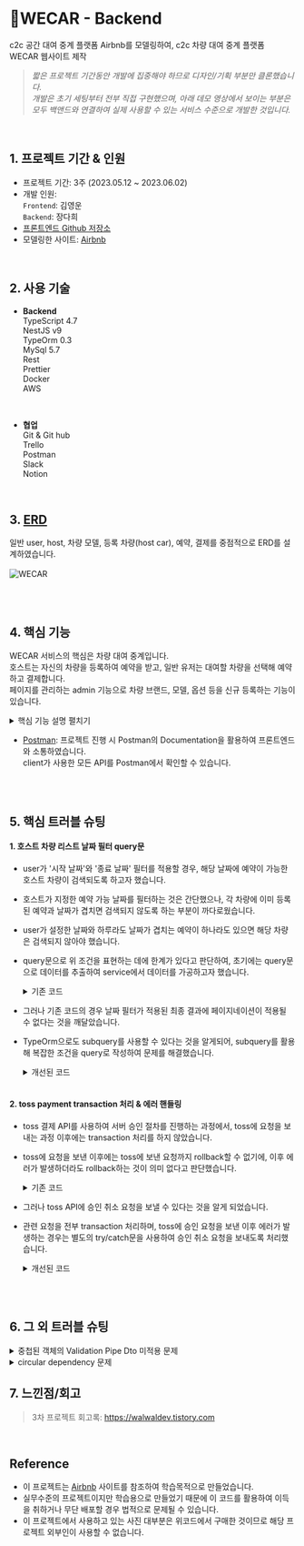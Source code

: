 # 📍WECAR - Backend

c2c 공간 대여 중계 플랫폼 Airbnb를 모델링하여, c2c 차량 대여 중계 플랫폼 WECAR 웹사이트 제작<br>

> *짧은 프로젝트 기간동안 개발에 집중해야 하므로 디자인/기획 부분만 클론했습니다.<br>
개발은 초기 세팅부터 전부 직접 구현했으며, 아래 데모 영상에서 보이는 부분은 모두 백앤드와 연결하여 실제 사용할 수 있는 서비스 수준으로 개발한 것입니다.*
<br>

## 1. 프로젝트 기간 & 인원
* 프로젝트 기간: 3주 (2023.05.12 ~ 2023.06.02)   
* 개발 인원:  
  `Frontend`: 김영운 <br>
  `Backend`: 장다희 <br>
* [프론트엔드 Github 저장소](https://github.com/KIMYOUNGWOON/44-3rd-wecar.git)
* 모델링한 사이트: [Airbnb](https://www.airbnb.co.kr/)
<br>

## 2. 사용 기술

* **Backend** <br>
TypeScript 4.7 <br>
NestJS v9<br>
TypeOrm 0.3<br>
MySql 5.7<br>
Rest <br>
Prettier <br>
Docker <br>
AWS <br>
<br>

* **협업** <br>
Git & Git hub <br>
Trello <br>
Postman <br>
Slack <br>
Notion <br>
<br>


 ## 3. [ERD](https://dbdiagram.io/d/645ca847dca9fb07c4e4dd14)
 일반 user, host, 차량 모델, 등록 차량(host car), 예약, 결제를 중점적으로 ERD를 설계하였습니다. <br><br>
 ![WECAR](https://github.com/walwald/WECAR/assets/120387100/5bddd524-366a-4fc4-9a58-f32210aec9be)

<br>
<br>
 
 ## 4. 핵심 기능
  WECAR 서비스의 핵심은 차량 대여 중계입니다.<br>
  호스트는 자신의 차량을 등록하여 예약을 받고, 일반 유저는 대여할 차량을 선택해 예약하고 결제합니다.<br>
  페이지를 관리하는 admin 기능으로 차량 브랜드, 모델, 옵션 등을 신규 등록하는 기능이 있습니다. <br>
    
<details>
<summary>핵심 기능 설명 펼치기</summary>
<div markdown="1">

  <br>   
  
  **1. 회원가입/로그인**
  - 일반 유저와 호스트를 구별하여 회원가입/로그인 되도록 구현했습니다.
  - 사용자 정보에 있어 공통된 property는 BaseUser로 작성하여 호스트와 일반 유저가 extends 하도록 했습니다. 📌[코드 확인](https://github.com/walwald/WECAR/blob/61706973829c77ffc0211e8d130e1977f282bbb9/src/users/entities/base-user.entity.ts#L5)
  - 비밀번호 암호화, 로그인 시 비밀번호 확인과 같은 기본적인 기능을 BaseUser의 메서드로 작성하여, 추후 다른 유형의 유저가 추가되더라도 코드의 중복 없이 사용가능하도록 하였습니다. 📌[코드 확인](https://github.com/walwald/WECAR/blob/61706973829c77ffc0211e8d130e1977f282bbb9/src/users/entities/base-user.entity.ts#L33)<br><br>

  **2. 로그인 history 기록** 📌[user](https://github.com/walwald/WECAR/blob/79f83c50a39af7d885bf06ae04bf1094630031d7/src/users/users.service.ts#L67), [host](https://github.com/walwald/WECAR/blob/79f83c50a39af7d885bf06ae04bf1094630031d7/src/hosts/hosts.service.ts#L72) 코드 확인
  - 보안 강화 측면에서 일반 유저와 호스트가 로그인 할 때마다 ip, agent, 시간이 기록되어 history를 남기도록 했습니다.<br><br>

  **3. Token Refresh** 📌[user](https://github.com/walwald/WECAR/blob/d9c8c0d7b349d3e5714ac3eec7b5f3841697f15d/src/users/users.service.ts#L77), [host](https://github.com/walwald/WECAR/blob/d9c8c0d7b349d3e5714ac3eec7b5f3841697f15d/src/hosts/hosts.service.ts#L83) 코드 확인
  - 보안 강화를 위하여 access token의 만료시간을 상대적으로 짧게 설정하여 access token 만료 시 refresh token으로 인증하여 새 token을 발급받도록 구현했습니다.<br><br>

  **4. 차량/옵션 등록** 📌[모델 등록](https://github.com/walwald/WECAR/blob/79f83c50a39af7d885bf06ae04bf1094630031d7/src/cars/cars.service.ts#L48), [옵션 등록](https://github.com/walwald/WECAR/blob/79f83c50a39af7d885bf06ae04bf1094630031d7/src/cars/cars.service.ts#L134) 코드 확인
  - WECAR의 페이지 관리자가 사용하는 차량 모델 신규 등록, 차량 옵션 선택지 등록 기능을 구현했습니다.<br><br>

  **5. 호스트 차량 등록** 📌[코드 확인](https://github.com/walwald/WECAR/blob/79f83c50a39af7d885bf06ae04bf1094630031d7/src/cars/cars.service.ts#L176)
  - 호스트가 차량을 등록하는 API로, nested Dto를 활용하여 필수 정보가 모두 입력되어야 차량이 등록되도록 했습니다. 📌[코드 확인](https://github.com/walwald/WECAR/blob/79f83c50a39af7d885bf06ae04bf1094630031d7/src/cars/dto/car-register.dto.ts#L6)
  - 차량 등록 과정에서 사진 파일 업데이트는 AWS의 S3를 활용하여, 서버에서 signed url을 생성하여 client에게 보내 client가 해당 url로 파일을 업로드하는 방식을 택했습니다.📌[코드 확인](https://github.com/walwald/WECAR/blob/79f83c50a39af7d885bf06ae04bf1094630031d7/src/utils/aws.service.ts#L15)
  - 파일 업로드를 마치면 client가 파일 업로드가 완료된 url을 해당 차량 정보와 함께 차량 등록시 body로 전송하도록 하였습니다.<br><br>
  
  **6. 호스트 차량 리스트 (필터/검색)** 📌[코드 확인](https://github.com/walwald/WECAR/blob/79f83c50a39af7d885bf06ae04bf1094630031d7/src/cars/cars.service.ts#L241)
  - 예약 가능한 host car 리스트를 제공하는 API로, query parameter를 통해 필터 조건과 pagenation을 위한 page number를 전달 받습니다.
  - 적용될 수 있는 필터에는 '주소', '예약 시작 날짜와 종료 날짜', '최소 탑승 인원', '브랜드', '배기량', '차량 유형', '연료 유형', '일일 최소 대여료', '일일 최대 대여료', '탑승 정원', '차량 옵션'이 있으며, 모두 동시에 적용 가능합니다.
  - pagenation을 별도의 함수로 작성하여 관리가 쉽고 재사용될 수 있도록 하였습니다. 📌[코드 확인](https://github.com/walwald/WECAR/blob/79f83c50a39af7d885bf06ae04bf1094630031d7/src/utils/utils.service.ts#L38)
  - 필터 적용 조건에 따른 데이터의 개수를 total count로 전달하여 client 측 pagenation이 용이하게 하였습니다.<br><br>
  
  **7. 호스트 차량 상세 정보** 📌[코드 확인](https://github.com/walwald/WECAR/blob/79f83c50a39af7d885bf06ae04bf1094630031d7/src/cars/cars.service.ts#L369)
  - 호스트 차량의 상세 정보를 조회하는 기능입니다.
  - 해당 차량의 예약 내역 날짜도 함께 전달하여, client가 이미 예약된 날짜를 예약 불가능한 것으로 표시하고, 예약 가능한 날짜를 user에게 보여줄 수 있도록 하였습니다.<br><br>
  
  **9. 예약** 📌[코드 확인](https://github.com/walwald/WECAR/blob/d9c8c0d7b349d3e5714ac3eec7b5f3841697f15d/src/bookings/bookings.service.ts#L39)
  - user가 예약을 생성하는 기능으로, 해당 호스트 차량의 기존 예약과 날짜가 겹칠 경우 에러를 반환하여 동일한 날짜에 중복으로 예약되지 않도록 예외처리 하였습니다.
  - client 측에서 계산한 수수료를 body로 전달 받으나, 서버에서 계산한 수수료 값이 다를 경우 에러를 반환합니다. 수수료율이 변경 되었을 때 시간차로 인해 변경된 수수료율이 반영되지 못하고 요청이 넘어오는 상황을 고려하였습니다.<br><br>
  
  **10. 결제**<br>
  - **10.1 결제 생성** 📌[코드 확인](https://github.com/walwald/WECAR/blob/d9c8c0d7b349d3e5714ac3eec7b5f3841697f15d/src/payments/payments.service.ts#L42)
    - 예약 uuid와 결제 수단을 body로 전달 받아 결제 내역을 생성하는 기능으로, 유효하지 않은 예약 uuid인 경우 에러를 반환합니다.
    - 해당 예약 건에 대해 이미 결제 내역이 생성된 경우 해당 결제 내역을 반환합니다.
    - 생성 시 결제 상태는 '결제 대기'입니다.<br><br>
  - **10.2 Toss 결제 승인 및 결제 완료** 📌[코드 확인](https://github.com/walwald/WECAR/blob/d9c8c0d7b349d3e5714ac3eec7b5f3841697f15d/src/payments/payments.service.ts#L71)
    - Toss 결제 API를 사용하였습니다.
    - client 측에서 toss 결제 API를 사용하여 1차적으로 결제를 완료하면, 서버에서 secret key를 사용하여 결제 승인 요청을 toss측에 요청하여 결제를 마무리합니다.
    - 결제 완료와 함께 예약 상태를 '예약 완료', 결제 상태롤 '결제 완료'로 업데이트 합니다.
    - toss로부터 응답받은 데이터는 필요한 정보만 데이터베이스에 저장합니다.
    - 모든 과정은 transaction 처리하여 에러 발생 시 rollback 되도록 하였고, toss 승인 요청 이후 에러가 발생할 경우 승인 취소 요청을 보내도록 하였습니다.<br><br>

    
  **11. 호스트 차량/예약 상태 업데이트 scheduler** 📌[코드 확인](https://github.com/walwald/WECAR/blob/6acfc21ad484b14f493bedc7da852b57fceb3a4e/src/utils/scheduler.service.ts#L11)
  - 호스트 차량의 예약 가능 날짜와, 대여 예약 날짜에 따라 상태가 업데이트되는 scheduler 기능을 구현했습니다.
  - 호스트 차량의 예약 가능 기간 중 마짐막 날이 지나면 상태가 대여 불가인 'false'로 업데이트됩니다.
  - 대여 종료일이 지나면 예약 상태가 '반납 대기'로 업데이트됩니다.
  <br><br>
  
  **12. 예약/결제 log 기록 subscriber** 📌[예약](https://github.com/walwald/WECAR/blob/6acfc21ad484b14f493bedc7da852b57fceb3a4e/src/bookings/booking.subscriber.ts#L8), [결제](https://github.com/walwald/WECAR/blob/6acfc21ad484b14f493bedc7da852b57fceb3a4e/src/payments/payment.subscriber.ts#L8) 코드 확인
  - 예약 또는 결제의 상태가 업데이트될 때마다 id, 상태, 시간에 대한 log를 남기는 subscrbier 기능을 구현했습니다.
  <br>
  
  ---
  
  <br>
</div>
</details>
  
  - [Postman](https://documenter.getpostman.com/view/26388948/2s93eeQUpz): 프로젝트 진행 시 Postman의 Documentation을 활용하여 프론트엔드와 소통하였습니다. <br>
 client가 사용한 모든 API를 Postman에서 확인할 수 있습니다.<br><br>
<br>

 ## 5. 핵심 트러블 슈팅
 #### 1. 호스트 차량 리스트 날짜 필터 query문
  - user가 '시작 날짜'와 '종료 날짜' 필터를 적용할 경우, 해당 날짜에 예약이 가능한 호스트 차량이 검색되도록 하고자 했습니다.
  - 호스트가 지정한 예약 가능 날짜를 필터하는 것은 간단했으나, 각 차량에 이미 등록된 예약과 날짜가 겹치면 검색되지 않도록 하는 부분이 까다로웠습니다. 
  - user가 설정한 날짜와 하루라도 날짜가 겹치는 예약이 하나라도 있으면 해당 차량은 검색되지 않아야 했습니다.
  - query문으로 위 조건을 표현하는 데에 한계가 있다고 판단하여, 초기에는 query문으로 데이터를 추출하여 service에서 데이터를 가공하고자 했습니다.

      <details>
      <summary>기존 코드</summary>
      <div markdown="1">

        ```TypeScript
         //src/cars/cars.service.ts

         async getHostCars(filter: CarFilterDto): Promise<HostCar[]> {
          const limitNumber = 12;
          const skip = filter.page ? (filter.page - 1) * limitNumber : 0;

          if (!filter.startDate !== !filter.endDate)
            throw new BadRequestException('One of Start date or End date is Missnig');

          const query = this.hostCarRepository
            .createQueryBuilder('hostCar')
            .leftJoinAndSelect('hostCar.carModel', 'carModel')
            .leftJoinAndSelect('hostCar.fuelType', 'fuelType')
            .leftJoinAndSelect('hostCar.options', 'option')
            .leftJoinAndSelect('hostCar.bookings', 'booking')
            .leftJoinAndSelect('hostCar.files', 'file')
            .leftJoinAndSelect('carModel.brand', 'brand')
            .leftJoinAndSelect('carModel.engineSize', 'engineSize')
            .leftJoinAndSelect('carModel.carType', 'carType')
            .where('hostCar.status = true')
            .take(limitNumber)
            .skip(skip)
            .select([
              'hostCar.id',
              'hostCar.pricePerDay',
              'hostCar.address',
              'hostCar.startDate',
              'hostCar.endDate',
              'carModel.name',
              'brand.name',
              'file.url',
              'booking',
            ]);

            //다른 조건 관련 코드 생략

            if (filter.startDate && filter.endDate) {
            query
              .andWhere(
                'DATE_FORMAT(hostCar.startDate, "%Y-%m-%d") <= :startDate 
                 AND DATE_FORMAT(hostCar.endDate, "%Y-%m-%d") >= :startDate',
                { startDate: `${filter.startDate}` },
              )
              .andWhere(
                'DATE_FORMAT(hostCar.endDate, "%Y-%m-%d") >= :endDate 
                 AND DATE_FORMAT(hostCar.startDate, "%Y-%m-%d") <= :endDate',
                  { endDate: `${filter.endDate}` },
                );
            }

            let filteredCars = await query.getMany();

            if (filter.startDate && filter.endDate) {
              filteredCars = filteredCars.filter((car) => {
                let result = true;
                car.bookings.forEach((booking) => {
                  const bookingStartDate = new Date(booking.startDate);
                  const bookingEndDate = new Date(booking.endDate);

                  const correctedBookingStartDate = new Date(
                    bookingStartDate.getTime() + 24 * 60 * 60 * 1000,
                  );
                  const correctedBookingEndDate = new Date(
                    bookingEndDate.getTime() + 24 * 60 * 60 * 1000,
                  );
                  const filterStartDate = new Date(filter.startDate);
                  const filterEndDate = new Date(filter.endDate);

                  result =
                    result &&
                    (correctedBookingEndDate < filterStartDate ||
                      correctedBookingStartDate > filterEndDate);
                  return result;
                });
                return result;
              });
            }
            return Promise.all(filteredCars);
          }
        ```

      </div>
      </details>
                   
             
- 그러나 기존 코드의 경우 날짜 필터가 적용된 최종 결과에 페이지네이션이 적용될 수 없다는 것을 깨달았습니다. 
- TypeOrm으로도 subquery를 사용할 수 있다는 것을 알게되어, subquery를 활용해 복잡한 조건을 query로 작성하여 문제를 해결했습니다. <br> 

    <details>
    <summary>개선된 코드</summary>
    <div markdown="1">
                   
     ```TypeScript            
       //src/cars/cars.service.ts

       async getHostCars(filter: CarFilterDto): Promise<FilteredList> {
        if (!filter.startDate !== !filter.endDate)
          throw new BadRequestException('One of Start date or End date is Missnig');

        const query = this.hostCarRepository
          .createQueryBuilder('hostCar')
          .leftJoinAndSelect('hostCar.carModel', 'carModel')
          .leftJoinAndSelect('hostCar.fuelType', 'fuelType')
          .leftJoinAndSelect('hostCar.options', 'option')
          .leftJoinAndSelect('hostCar.bookings', 'booking')
          .leftJoinAndSelect('hostCar.files', 'file')
          .leftJoinAndSelect('carModel.brand', 'brand')
          .leftJoinAndSelect('carModel.engineSize', 'engineSize')
          .leftJoinAndSelect('carModel.carType', 'carType')
          .where('hostCar.status = true')
          .orderBy('hostCar.id', 'DESC')
          .groupBy('hostCar.id')
          .select([
            'hostCar.id',
            'hostCar.pricePerDay',
            'hostCar.address',
            'hostCar.startDate',
            'hostCar.endDate',
            'carModel.name',
            'brand.name',
            'file.url',
            'booking',
          ]);  

        //다른 조건 관련 코드 생략

        if (filter.startDate && filter.endDate) {
          query
            .andWhere(
              'DATE_FORMAT(hostCar.startDate, "%Y-%m-%d") <= :startDate AND DATE_FORMAT(hostCar.endDate, "%Y-%m-%d") >= :startDate',
              { startDate: `${filter.startDate}` },
            )
            .andWhere(
              'DATE_FORMAT(hostCar.endDate, "%Y-%m-%d") >= :endDate AND DATE_FORMAT(hostCar.startDate, "%Y-%m-%d") <= :endDate',
              { endDate: `${filter.endDate}` },
            )
            .leftJoin(
              (subQuery) =>
                subQuery
                  .select('*')
                  .from('bookings', 'booking')
                  .where('!(start_date > :endDate or end_date < :startDate)', {
                    startDate: filter.startDate,
                    endDate: filter.endDate,
                  }),
              'booking_query',
              'hostCar.id = booking_query.hostCarId',
            )
            .having('count(booking_query.id) < 1');
        }           

        const allFilteredCars = await query.getMany();

        const totalCount = allFilteredCars.length;

        await this.utilsService.pagenation(query, filter.page);

        const pageantedCars = await query.getMany();

        pageantedCars.forEach((car) => {
          car.startDate = this.utilsService.makeKrDate(car.startDate);
          car.endDate = this.utilsService.makeKrDate(car.endDate);
        });

        return { totalCount, hostCars: pageantedCars };
      }
     ```

    </div>
    </details>

  <br>
  
 #### 2. toss payment transaction 처리 & 에러 핸들링
 - toss 결제 API를 사용하여 서버 승인 절차를 진행하는 과정에서, toss에 요청을 보내는 과정 이후에는 transaction 처리를 하지 않았습니다.
 - toss에 요청을 보낸 이후에는 toss에 보낸 요청까지 rollback할 수 없기에, 이후 에러가 발생하더라도 rollback하는 것이 의미 없다고 판단했습니다. 
 
    <details>
    <summary>기존 코드</summary>
    <div markdown="1"> 

     ```TypeScript
     //src/payments/payments.service.ts
     async completeTossPayment(tossKey: TossKeyDto) {
        let response;
        let payment;
        await this.entityManager.transaction(async (entityManager) => {
          payment = await this.paymentRepository.findOneBy({
            booking: { uuid: tossKey.orderId },
          });

          if (!payment) throw new NotFoundException('Create Payment First');
      
          const paymentStatus = await this.getPaymentStatus('SUCCESS');
          await entityManager.update(
            Payment,
            { booking: { uuid: tossKey.orderId } },
            { id: payment.id, status: paymentStatus },
          );
      
          const bookingStatus = await this.bookingsService.getBookingStatus(
            'BOOKED',
          );
      
          await entityManager.update(
            Booking,
            { uuid: tossKey.orderId },
            { uuid: tossKey.orderId, status: bookingStatus },
          );

          const encodedKey = Buffer.from(
            `${this.config.get('TOSS_KEY')}:`,
          ).toString('base64');

          const options = {
            method: 'POST',
            url: `${this.config.get('TOSS_URL')}`,
            headers: {
              'Content-Type': 'application/json',
              Authorization: `Basic ${encodedKey}`,
            },
            data: {
              paymentKey: tossKey.paymentKey,
              amount: tossKey.amount,
              orderId: tossKey.orderId,
            },
          };
          try {
            response = await firstValueFrom(this.httpService.request(options));
          } catch (error) {
            console.error(error);
            throw new ServiceUnavailableException('Toss Connection Error');
          }
        });

        if (!response.data)
          throw new ServiceUnavailableException('Toss Info Response Error');

        const tossInfoEntry = this.tossInfoRepository.create({
          status: response.data.status,
          currency: response.data.currency,
          requestedAt: response.data.requestedAt,
          approvedAt: response.data.approvedAt,
          totalAmount: response.data.totalAmount,
          vat: response.data.vat,
          method: response.data.method,
          payment: payment,
        });

        return this.tossInfoRepository.save(tossInfoEntry);
      }
    }
    ```

  </div>
  </details>
   
        
 - 그러나 toss API에 승인 취소 요청을 보낼 수 있다는 것을 알게 되었습니다.
 - 관련 요청을 전부 transaction 처리하며, toss에 승인 요청을 보낸 이후 에러가 발생하는 경우는 별도의 try/catch문을 사용하여 승인 취소 요청을 보내도록 처리했습니다.
        
        
    <details>
    <summary>개선된 코드</summary>
    <div markdown="1">   
    
      ```TypeScript
      //src/payments/payments.service.ts
      async completeTossPayment(tossKey: TossKeyDto) {
        await this.entityManager.transaction(async (entityManager) => {
          const payment = await this.paymentRepository.findOneBy({
            booking: { uuid: tossKey.orderId },
          });

          if (!payment) throw new NotFoundException('Create Payment First');

          const paymentStatus = await this.getPaymentStatus('SUCCESS');
          await entityManager.update(
            Payment,
            { booking: { uuid: tossKey.orderId } },
            { id: payment.id, status: paymentStatus },
          );

          const bookingStatus = await this.bookingsService.getBookingStatus(
            'BOOKED',
          );

          await entityManager.update(
            Booking,
            { uuid: tossKey.orderId },
            { uuid: tossKey.orderId, status: bookingStatus },
          );

          const encodedKey = Buffer.from(
            `${this.config.get('TOSS_KEY')}:`,
          ).toString('base64');

          const options = {
            method: 'POST',
            url: `${this.config.get('TOSS_URL')}`,
            headers: {
              'Content-Type': 'application/json',
              Authorization: `Basic ${encodedKey}`,
            },
            data: {
              paymentKey: tossKey.paymentKey,
              amount: tossKey.amount,
              orderId: tossKey.orderId,
            },
          };

          const response = await lastValueFrom(this.httpService.request(options));

          if (!response.data) {
            throw new ServiceUnavailableException('Toss Info Connection Error');
          }

          try {
            const tossInfoEntry = entityManager.create(TossInfo, {
              status: response.data.status,
              currency: response.data.currency,
              requestedAt: response.data.requestedAt,
              approvedAt: response.data.approvedAt,
              totalAmount: response.data.totalAmount,
              vat: response.data.vat,
              method: response.data.method,
              payment: payment,
            });

            return entityManager.save(TossInfo, tossInfoEntry);
          } catch (err) {
            const options = {
              method: 'POST',
              url: `${this.config.get('TOSS_CANCEL_URL')}/${
                tossKey.paymentKey
              }/cancel`,
              headers: {
                'Content-Type': 'application/json',
                Authorization: `Basic ${encodedKey}`,
              },
              data: {
                cancelReason: '서버 에러',
              },
            };

            await lastValueFrom(this.httpService.request(options));
            throw new InternalServerErrorException('DataBase Error');
          }
        });
      }
      ```
      
    </div>
    </details>  
 
 <br><br>
        
 ## 6. 그 외 트러블 슈팅
  <details>
  <summary>중첩된 객체의 Validation Pipe Dto 미적용 문제</summary>
  <div markdown="1">         
    - 차량 등록 과정에서 요청 body를 validate하는 Dto를 작성하였습니다.
    - 객체의 value를 또 다른 객체로 요구하고 Type을 지정하였는데 객체 내 객체에 대해서는 validation이 적용되지 않았습니다.
    - 검색을 통해 이러한 경우 @ValidateNest()와 @Type() 데코레이터를 사용해야 한다는 것을 알게되었습니다.
    ```TypeScript
    //src/cars/dto/car-register.dto.ts
    export class CarRegisterDto {
      @IsNotEmpty()
      @IsObject()
      @ValidateNested()
      @Type(() => NewHostCarDto)
      newHostCar: NewHostCarDto;

      @IsArray()
      files: FileDto[];
    }
    ```
  </div>
  </details>  

  <details>
  <summary>circular dependency 문제</summary>
  <div markdown="1">   
    - 각 module에서 forwardRef(() => )를 사용하며 service를 exports 하여 해결했습니다. 
  </div>
  </details>  
        

 ## 7. 느낀점/회고
 > 3차 프로젝트 회고록: https://walwaldev.tistory.com
 <br>
 
 ## Reference

- 이 프로젝트는 [Airbnb](https://www.airbnb.co.kr/) 사이트를 참조하여 학습목적으로 만들었습니다.
- 실무수준의 프로젝트이지만 학습용으로 만들었기 때문에 이 코드를 활용하여 이득을 취하거나 무단 배포할 경우 법적으로 문제될 수 있습니다.
- 이 프로젝트에서 사용하고 있는 사진 대부분은 위코드에서 구매한 것이므로 해당 프로젝트 외부인이 사용할 수 없습니다.
